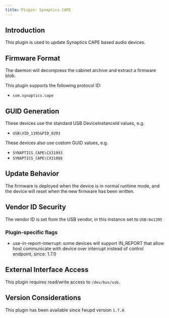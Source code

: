 ```yaml
---
title: Plugin: Synaptics CAPE
---
```


## Introduction

This plugin is used to update Synaptics CAPE based audio devices.

## Firmware Format

The daemon will decompress the cabinet archive and extract a firmware blob.

This plugin supports the following protocol ID:

* `com.synaptics.cape`

## GUID Generation

These devices use the standard USB DeviceInstanceId values, e.g.

* `USB\VID_1395&PID_0293`

These devices also use custom GUID values, e.g.

* `SYNAPTICS_CAPE\CX31993`
* `SYNAPTICS_CAPE\CX31988`

## Update Behavior

The firmware is deployed when the device is in normal runtime mode, and the
device will reset when the new firmware has been written.

## Vendor ID Security

The vendor ID is set from the USB vendor, in this instance set to `USB:0x1395`

### Plugin-specific flags

* use-in-report-interrupt: some devices will support IN_REPORT that allow host communicate with
  device over interrupt instead of control endpoint, since: 1.7.0

## External Interface Access

This plugin requires read/write access to `/dev/bus/usb`.

## Version Considerations

This plugin has been available since fwupd version `1.7.0`.
